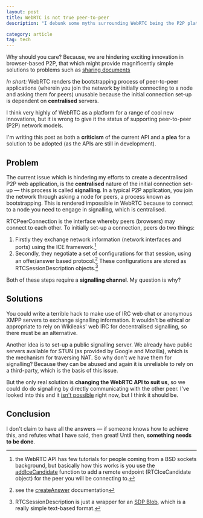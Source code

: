 ```yaml
---
layout: post
title: WebRTC is not true peer-to-peer
description: "I debunk some myths surrounding WebRTC being the P2P platform of the future."

category: article
tag: tech
---
```

<p class='lead'>Why should you care? Because, we are hindering exciting innovation in browser-based P2P, that which might provide magnificently simple solutions to problems such as <a href="https://xkcd.com/949/" title="relevant xkcd">sharing documents</a></p>

*In short:* WebRTC renders the bootstrapping process of peer-to-peer applications (wherein you join the network by initially connecting to a node and asking them for peers) unusable because the initial connection set-up is dependent on **centralised** servers.

I think very highly of WebRTC as a platform for a range of cool new innovations, but it is wrong to give it the status of supporting peer-to-peer (P2P) network models.

I'm writing this post as both a **criticism** of the current API and a **plea** for a solution to be adopted (as the APIs are still in development).  

## Problem
The current issue which is hindering my efforts to create a decentralised P2P web application, is the **centralised** nature of the initial connection set-up — this process is called **signalling**. In a typical P2P application, you join the network through asking a node for peers, a process known as bootstrapping. This is rendered impossible in WebRTC because to connect to a node you need to engage in signalling, which is centralised. 

RTCPeerConnection is the interface whereby peers (browsers) may connect to each other. To initially set-up a connection, peers do two things:
1. Firstly they exchange network information (network interfaces and ports) using the ICE framework.[^addIceCandidate]
2. Secondly, they negotiate a set of configurations for that session, using an offer/answer based protocol.[^createOffer] These configurations are stored as RTCSessionDescription objects.[^sdpBlob]

Both of these steps require a **signalling channel**. My question is why?

## Solutions
You could write a terrible hack to make use of IRC web chat or anonymous XMPP servers to exchange signalling information. It wouldn't be ethical or appropriate to rely on Wikileaks' web IRC for decentralised signalling, so there must be an alternative.

Another idea is to set-up a public signalling server. We already have public servers available for STUN (as provided by Google and Mozilla), which is the mechanism for traversing NAT. So why don't we have them for signalling? Because they can be abused and again it is unreliable to rely on a third-party, which is the basis of this issue. 

But the only real solution is **changing the WebRTC API to suit us**, so we could do do signalling by directly communicating with the other peer. I've looked into this and it [isn't possible](http://stackoverflow.com/questions/16954585/is-it-possible-to-directly-connect-using-ice-and-then-do-direct-peer-to-peer-sig) right now, but I think it should be. 

## Conclusion
I don't claim to have all the answers — if someone knows how to achieve this, and refutes what I have said, then great! Until then, **something needs to be done**.

[^addIceCandidate]: the WebRTC API has few tutorials for people coming from a BSD sockets background, but basically how this works is you use the [addIceCandidate](http://www.w3.org/TR/webrtc/#widl-RTCPeerConnection-addIceCandidate-void-RTCIceCandidate-candidate) function to add a remote endpoint (RTCIceCandidate object) for the peer you will be connecting to.
[^createOffer]: see the [createAnswer](http://dev.w3.org/2011/webrtc/editor/webrtc.html#widl-RTCPeerConnection-createOffer-void-RTCSessionDescriptionCallback-successCallback-RTCPeerConnectionErrorCallback-failureCallback-MediaConstraints-constraints) documentation
[^sdpBlob]: RTCSessionDescription is just a wrapper for an [SDP Blob](https://en.wikipedia.org/wiki/Session_Description_Protocol), which is a really simple text-based format.
